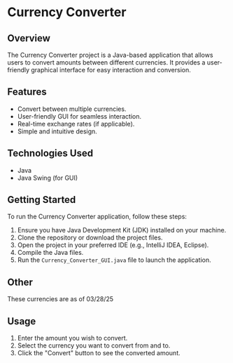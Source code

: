 # Currency Converter

## Overview
The Currency Converter project is a Java-based application that allows users to convert amounts between different currencies. It provides a user-friendly graphical interface for easy interaction and conversion.

## Features
- Convert between multiple currencies.
- User-friendly GUI for seamless interaction.
- Real-time exchange rates (if applicable).
- Simple and intuitive design.

## Technologies Used
- Java
- Java Swing (for GUI)

## Getting Started
To run the Currency Converter application, follow these steps:

1. Ensure you have Java Development Kit (JDK) installed on your machine.
2. Clone the repository or download the project files.
3. Open the project in your preferred IDE (e.g., IntelliJ IDEA, Eclipse).
4. Compile the Java files.
5. Run the `Currency_Converter_GUI.java` file to launch the application.

## Other
These currencies are as of 03/28/25

## Usage
1. Enter the amount you wish to convert.
2. Select the currency you want to convert from and to.
3. Click the "Convert" button to see the converted amount.
